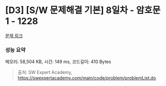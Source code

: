 # [D3] [S/W 문제해결 기본] 8일차 - 암호문1 - 1228 

[문제 링크](https://swexpertacademy.com/main/code/problem/problemDetail.do?contestProbId=AV14w-rKAHACFAYD) 

### 성능 요약

메모리: 58,504 KB, 시간: 149 ms, 코드길이: 410 Bytes



> 출처: SW Expert Academy, https://swexpertacademy.com/main/code/problem/problemList.do